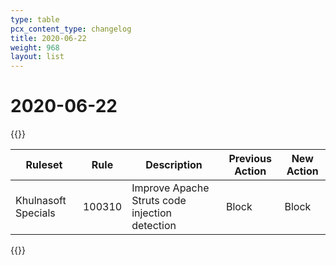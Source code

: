 ```yaml
---
type: table
pcx_content_type: changelog
title: 2020-06-22
weight: 968
layout: list
---
```


# 2020-06-22

{{<table-wrap>}}
<table style="width: 100%">
  <thead>
    <tr>
      <th>Ruleset</th>
      <th>Rule</th>
      <th>Description</th>
      <th>Previous Action</th>
      <th>New Action</th>
    </tr>
  </thead>
  <tbody>
    <tr>
      <td>Khulnasoft Specials</td>
      <td>100310</td>
      <td>Improve Apache Struts code injection detection</td>
      <td>Block</td>
      <td>Block</td>
    </tr>
  </tbody>
</table>
{{</table-wrap>}}
